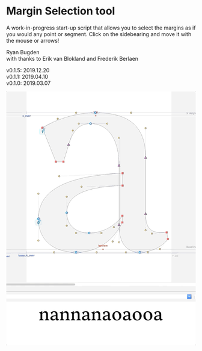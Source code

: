 # Margin Selection tool
A work-in-progress start-up script that allows you to select the margins as if you would any point or segment. 
Click on the sidebearing and move it with the mouse or arrows!

Ryan Bugden  
with thanks to Erik van Blokland and Frederik Berlaen

v0.1.5:   2019.12.20  
v0.1.1:   2019.04.10  
v0.1.0:   2019.03.07

![](./_images/_a_marginSelection.gif)